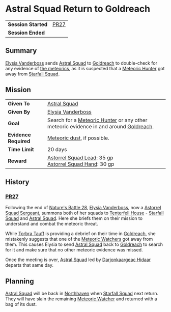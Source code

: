 # Astral Squad Return to Goldreach

|||
| --- | --- |
| **Session Started** | [PR27](../sessions/PR27.md) | storyline.2
| **Session Ended** | |

## Summary

[Elysia Vanderboss](../characters/elysia-vanderboss.md) sends [Astral Squad](../organisations/astorrel/squads/astral-squad.md) to [Goldreach](../civilisations/kingdom-of-astor/SETTLEMENTS/GOLDREACH/README.md) to double-check for any evidence of [the meteorics](../lineages/the-meteorics.md), as it is suspected that a [Meteoric Hunter](../creatures/meteoric-hunter.md) got away from [Starfall Squad](../organisations/astorrel/squads/starfall-squad.md).

## Mission

|||
| --- | --- |
| **Given To** | [Astral Squad](../organisations/astorrel/squads/astral-squad.md) |
| **Given By** | [Elysia Vanderboss](../characters/elysia-vanderboss.md) |
| **Goal** | Search for a [Meteoric Hunter](../creatures/meteoric-hunter.md) or any other meteoric evidence in and around [Goldreach](../civilisations/kingdom-of-astor/SETTLEMENTS/GOLDREACH/README.md). |
| **Evidence Required** | [Meteoric dust](../items/meteoric/meteoric-dust.md), if possible. |
| **Time Limit** | 20 days |
| **Reward** | [Astorrel Squad Lead](../organisations/astorrel/ranks/astorrel-squad-lead.md): 35 gp<br>[Astorrel Squad Hand](../organisations/astorrel/ranks/astorrel-squad-hand.md): 30 gp |

## History

### [PR27](../sessions/PR27.md)

Following the end of [Nature's Battle 28](ended/natures-battle-28.md), [Elysia Vanderboss](../characters/elysia-vanderboss.md), now a [Astorrel Squad Sergeant](../organisations/astorrel/ranks/astorrel-squad-sergeant.md), summons both of her squads to [Tenterfell House](../places/buildings/tenterfell-house.md) - [Starfall Squad](../organisations/astorrel/squads/starfall-squad.md) and [Astral Squad](../organisations/astorrel/squads/astral-squad.md). Here she briefs them on their mission to understand and combat the meteoric threat.

While [Torbra Tauff](../characters/torbra-tauff.md) is providing a debrief on their time in [Goldreach](../civilisations/kingdom-of-astor/SETTLEMENTS/GOLDREACH/README.md), she mistakenly suggests that one of the [Meteoric Watchers](../creatures/meteoric-watcher.md) got away from them. This causes Elysia to send [Astral Squad](../organisations/astorrel/squads/astral-squad.md) back to [Goldreach](../civilisations/kingdom-of-astor/SETTLEMENTS/GOLDREACH/README.md) to search for it and make sure that no other meteoric evidence was missed.

Once the meeting is over, [Astral Squad](../organisations/astorrel/squads/astral-squad.md) led by [Darjonkaargeac Hidaar](../characters/darjonkaargeac-hidaar.md) departs that same day.

## Planning

[Astral Squad](../organisations/astorrel/squads/astral-squad.md) will be back in [Northhaven](../places/cities/northhaven.md) when [Starfall Squad](../organisations/astorrel/squads/starfall-squad.md) next return. They will have slain the remaining [Meteoric Watcher](../creatures/meteoric-watcher.md) and returned with a bag of its dust.
